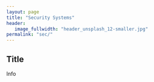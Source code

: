 ```yaml
---
layout: page
title: "Security Systems"
header:
   image_fullwidth: "header_unsplash_12-smaller.jpg"
permalink: "sec/"
---
```


## Title
Info
